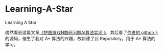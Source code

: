 # Learning-A-Star
Learning A Star

偶然看到这篇文章[《拼图游戏N数码问题AI算法实现 》](http://blog.csdn.net/qq_22885773/article/details/52144827)，其后看了[作者的 github](https://github.com/NewFour/NPuzzle-AI)上的源码，催生了我对 A* 算法的兴趣，故新建了此 Repository，用于 A* 算法的学习。
